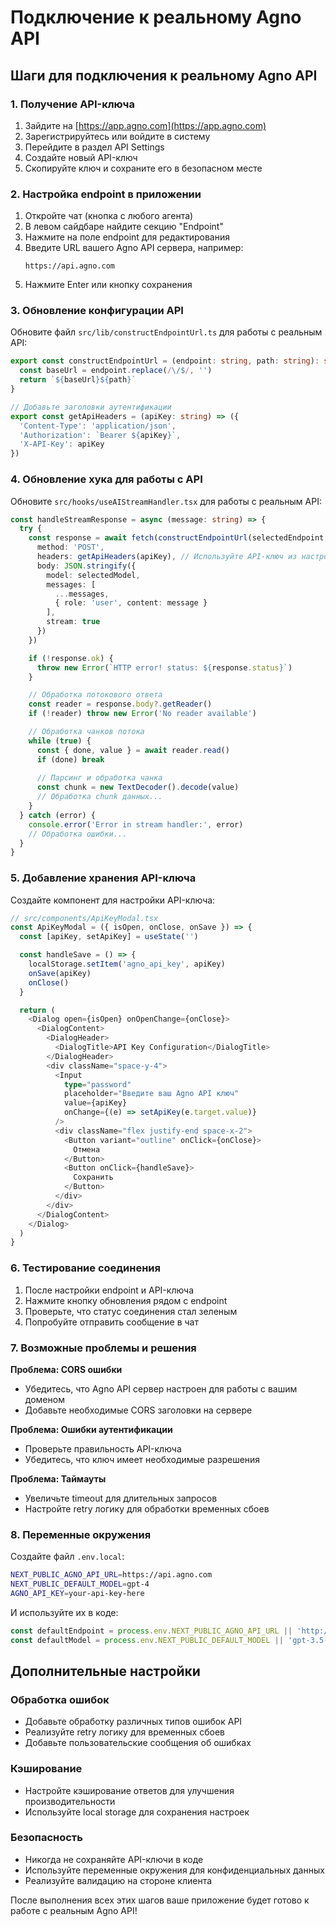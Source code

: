 # Подключение к реальному Agno API

## Шаги для подключения к реальному Agno API

### 1. Получение API-ключа

1. Зайдите на [https://app.agno.com](https://app.agno.com)
2. Зарегистрируйтесь или войдите в систему
3. Перейдите в раздел API Settings
4. Создайте новый API-ключ
5. Скопируйте ключ и сохраните его в безопасном месте

### 2. Настройка endpoint в приложении

1. Откройте чат (кнопка с любого агента)
2. В левом сайдбаре найдите секцию "Endpoint"
3. Нажмите на поле endpoint для редактирования
4. Введите URL вашего Agno API сервера, например:
   ```
   https://api.agno.com
   ```
5. Нажмите Enter или кнопку сохранения

### 3. Обновление конфигурации API

Обновите файл `src/lib/constructEndpointUrl.ts` для работы с реальным API:

```typescript
export const constructEndpointUrl = (endpoint: string, path: string): string => {
  const baseUrl = endpoint.replace(/\/$/, '')
  return `${baseUrl}${path}`
}

// Добавьте заголовки аутентификации
export const getApiHeaders = (apiKey: string) => ({
  'Content-Type': 'application/json',
  'Authorization': `Bearer ${apiKey}`,
  'X-API-Key': apiKey
})
```

### 4. Обновление хука для работы с API

Обновите `src/hooks/useAIStreamHandler.tsx` для работы с реальным API:

```typescript
const handleStreamResponse = async (message: string) => {
  try {
    const response = await fetch(constructEndpointUrl(selectedEndpoint, '/v1/chat/completions'), {
      method: 'POST',
      headers: getApiHeaders(apiKey), // Используйте API-ключ из настроек
      body: JSON.stringify({
        model: selectedModel,
        messages: [
          ...messages,
          { role: 'user', content: message }
        ],
        stream: true
      })
    })

    if (!response.ok) {
      throw new Error(`HTTP error! status: ${response.status}`)
    }

    // Обработка потокового ответа
    const reader = response.body?.getReader()
    if (!reader) throw new Error('No reader available')

    // Обработка чанков потока
    while (true) {
      const { done, value } = await reader.read()
      if (done) break
      
      // Парсинг и обработка чанка
      const chunk = new TextDecoder().decode(value)
      // Обработка chunk данных...
    }
  } catch (error) {
    console.error('Error in stream handler:', error)
    // Обработка ошибки...
  }
}
```

### 5. Добавление хранения API-ключа

Создайте компонент для настройки API-ключа:

```typescript
// src/components/ApiKeyModal.tsx
const ApiKeyModal = ({ isOpen, onClose, onSave }) => {
  const [apiKey, setApiKey] = useState('')

  const handleSave = () => {
    localStorage.setItem('agno_api_key', apiKey)
    onSave(apiKey)
    onClose()
  }

  return (
    <Dialog open={isOpen} onOpenChange={onClose}>
      <DialogContent>
        <DialogHeader>
          <DialogTitle>API Key Configuration</DialogTitle>
        </DialogHeader>
        <div className="space-y-4">
          <Input
            type="password"
            placeholder="Введите ваш Agno API ключ"
            value={apiKey}
            onChange={(e) => setApiKey(e.target.value)}
          />
          <div className="flex justify-end space-x-2">
            <Button variant="outline" onClick={onClose}>
              Отмена
            </Button>
            <Button onClick={handleSave}>
              Сохранить
            </Button>
          </div>
        </div>
      </DialogContent>
    </Dialog>
  )
}
```

### 6. Тестирование соединения

1. После настройки endpoint и API-ключа
2. Нажмите кнопку обновления рядом с endpoint
3. Проверьте, что статус соединения стал зеленым
4. Попробуйте отправить сообщение в чат

### 7. Возможные проблемы и решения

**Проблема: CORS ошибки**
- Убедитесь, что Agno API сервер настроен для работы с вашим доменом
- Добавьте необходимые CORS заголовки на сервере

**Проблема: Ошибки аутентификации**
- Проверьте правильность API-ключа
- Убедитесь, что ключ имеет необходимые разрешения

**Проблема: Таймауты**
- Увеличьте timeout для длительных запросов
- Настройте retry логику для обработки временных сбоев

### 8. Переменные окружения

Создайте файл `.env.local`:

```bash
NEXT_PUBLIC_AGNO_API_URL=https://api.agno.com
NEXT_PUBLIC_DEFAULT_MODEL=gpt-4
AGNO_API_KEY=your-api-key-here
```

И используйте их в коде:

```typescript
const defaultEndpoint = process.env.NEXT_PUBLIC_AGNO_API_URL || 'http://localhost:7777'
const defaultModel = process.env.NEXT_PUBLIC_DEFAULT_MODEL || 'gpt-3.5-turbo'
```

## Дополнительные настройки

### Обработка ошибок
- Добавьте обработку различных типов ошибок API
- Реализуйте retry логику для временных сбоев
- Добавьте пользовательские сообщения об ошибках

### Кэширование
- Настройте кэширование ответов для улучшения производительности
- Используйте local storage для сохранения настроек

### Безопасность
- Никогда не сохраняйте API-ключи в коде
- Используйте переменные окружения для конфиденциальных данных
- Реализуйте валидацию на стороне клиента

После выполнения всех этих шагов ваше приложение будет готово к работе с реальным Agno API! 